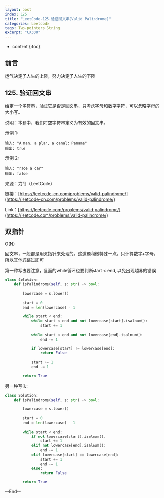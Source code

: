 ```yaml
---
layout: post
index: 125
title: "LeetCode-125.验证回文串(Valid Palindrome)"
categories: Leetcode
tags: Two-pointers String
excerpt: "CX330"
---
```


* content
{:toc}

## 前言

运气决定了人生的上限，努力决定了人生的下限

## 125. 验证回文串

给定一个字符串，验证它是否是回文串，只考虑字母和数字字符，可以忽略字母的大小写。

说明：本题中，我们将空字符串定义为有效的回文串。

示例 1:

```
输入: "A man, a plan, a canal: Panama"
输出: true
```

示例 2:

```
输入: "race a car"
输出: false
```

来源：力扣（LeetCode）

链接：[https://leetcode-cn.com/problems/valid-palindrome/](https://leetcode-cn.com/problems/valid-palindrome/)

Link：[https://leetcode.com/problems/valid-palindrome/](https://leetcode.com/problems/valid-palindrome/)


## 双指针

O(N)

回文串，一般都是用双指针来处理的。这道题稍微特殊一点，只计算数字+字母，所以其他的跳过即可

第一种写法要注意，里面的while循环也要判断start < end, 以免出现越界的错误

```python
class Solution:
    def isPalindrome(self, s: str) -> bool:
        
        lowercase = s.lower()
        
        start = 0
        end = len(lowercase) - 1
        
        while start < end:
            while start < end and not lowercase[start].isalnum():
                start += 1
                
            while start < end and not lowercase[end].isalnum():
                end -= 1
                
            if lowercase[start] != lowercase[end]:
                return False
            
            start += 1
            end -= 1
            
        return True
```

另一种写法:

```python
class Solution:
    def isPalindrome(self, s: str) -> bool:
        
        lowercase = s.lower()
        
        start = 0
        end = len(lowercase) - 1
        
        while start < end:
            if not lowercase[start].isalnum():
                start += 1
            elif not lowercase[end].isalnum():
                end -= 1
            elif lowercase[start] == lowercase[end]:
                start += 1
                end -= 1
            else:
                return False

        return True
```

--End--